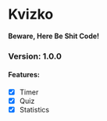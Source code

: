 Kvizko
======

**Beware, Here Be Shit Code!**

### Version: 1.0.0 ### 

#### Features:
* [x] Timer
* [X] Quiz
* [x] Statistics
